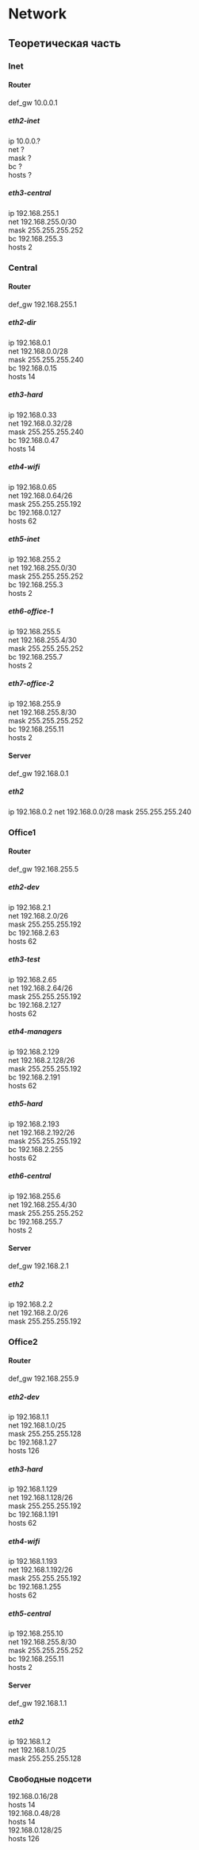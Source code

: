 # Network

## Теоретическая часть

### Inet

#### Router
def_gw 10.0.0.1  
##### eth2-inet
ip 10.0.0.?  
net ?  
mask ?  
bc ?  
hosts ?  
##### eth3-central
ip 192.168.255.1  
net 192.168.255.0/30  
mask 255.255.255.252  
bc 192.168.255.3  
hosts 2  

### Central

#### Router
def_gw 192.168.255.1  
##### eth2-dir
ip 192.168.0.1  
net 192.168.0.0/28  
mask 255.255.255.240  
bc 192.168.0.15  
hosts 14  
##### eth3-hard
ip 192.168.0.33  
net 192.168.0.32/28  
mask 255.255.255.240  
bc 192.168.0.47  
hosts 14  
##### eth4-wifi
ip 192.168.0.65  
net 192.168.0.64/26  
mask 255.255.255.192  
bc 192.168.0.127  
hosts 62  
##### eth5-inet
ip 192.168.255.2  
net 192.168.255.0/30  
mask 255.255.255.252  
bc 192.168.255.3  
hosts 2  
##### eth6-office-1
ip 192.168.255.5  
net 192.168.255.4/30  
mask 255.255.255.252  
bc 192.168.255.7  
hosts 2  
##### eth7-office-2
ip 192.168.255.9  
net 192.168.255.8/30  
mask 255.255.255.252  
bc 192.168.255.11  
hosts 2  

#### Server
def_gw 192.168.0.1
##### eth2
ip 192.168.0.2
net 192.168.0.0/28
mask 255.255.255.240

### Office1

#### Router
def_gw 192.168.255.5  
##### eth2-dev
ip 192.168.2.1  
net 192.168.2.0/26  
mask 255.255.255.192  
bc 192.168.2.63  
hosts 62  
##### eth3-test
ip 192.168.2.65  
net 192.168.2.64/26  
mask 255.255.255.192  
bc 192.168.2.127  
hosts 62  
##### eth4-managers
ip 192.168.2.129  
net 192.168.2.128/26  
mask 255.255.255.192  
bc 192.168.2.191  
hosts 62  
##### eth5-hard
ip 192.168.2.193  
net 192.168.2.192/26  
mask 255.255.255.192  
bc 192.168.2.255  
hosts 62  
##### eth6-central  
ip 192.168.255.6  
net 192.168.255.4/30  
mask 255.255.255.252  
bc 192.168.255.7  
hosts 2  

#### Server
def_gw 192.168.2.1  
##### eth2
ip 192.168.2.2  
net 192.168.2.0/26  
mask 255.255.255.192  

### Office2

#### Router
def_gw 192.168.255.9  
##### eth2-dev
ip 192.168.1.1  
net 192.168.1.0/25  
mask 255.255.255.128  
bc 192.168.1.27  
hosts 126  
##### eth3-hard
ip 192.168.1.129  
net 192.168.1.128/26  
mask 255.255.255.192  
bc 192.168.1.191  
hosts 62  
##### eth4-wifi
ip 192.168.1.193  
net 192.168.1.192/26  
mask 255.255.255.192  
bc 192.168.1.255  
hosts 62  
##### eth5-central
ip 192.168.255.10  
net 192.168.255.8/30  
mask 255.255.255.252  
bc 192.168.255.11  
hosts 2  

#### Server
def_gw 192.168.1.1  
##### eth2
ip 192.168.1.2  
net 192.168.1.0/25  
mask 255.255.255.128  

### Свободные подсети
192.168.0.16/28  
hosts 14  
192.168.0.48/28  
hosts 14  
192.168.0.128/25  
hosts 126  
